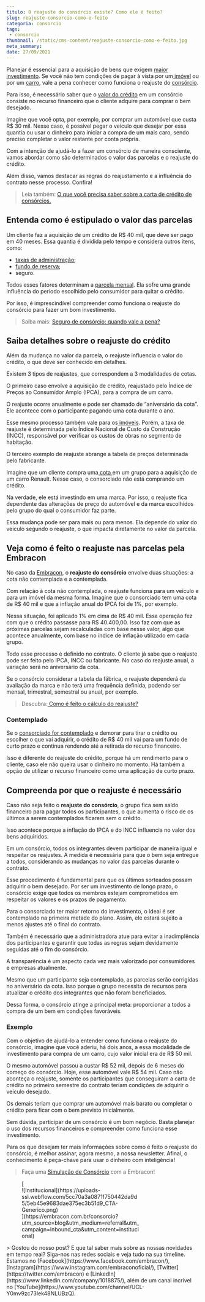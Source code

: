 ```yaml
---
titulo: O reajuste do consórcio existe? Como ele é feito?
slug: reajuste-consorcio-como-e-feito
categoria: consorcio
tags:
 - consorcio
thumbnail: /static/cms-content/reajuste-consorcio-como-e-feito.jpg
meta_summary: 
date: 27/09/2021
---
```

Planejar é essencial para a aquisição de bens que exigem [maior investimento](https://www.embracon.com.br/blog/entenda-como-comecar-a-investir-mesmo-com-pouco-dinheiro). Se você não tem condições de pagar à vista por um[ imóvel](https://www.embracon.com.br/consorcio-de-imoveis) ou por um [carro](https://www.embracon.com.br/consorcio-de-carros), vale a pena conhecer como funciona o reajuste do [consórcio](https://www.embracon.com.br/conhecaoconsorcio/o-que-e-consorcio).

Para isso, é necessário saber que o [valor do crédito](https://www.embracon.com.br/conhecaoconsorcio/o-valor-do-credito-pode-ser-diferente-do-valor-do-bem-que-quero-adquirir) em um consórcio consiste no recurso financeiro que o cliente adquire para comprar o bem desejado.

Imagine que você opta, por exemplo, por comprar um automóvel que custa R$ 30 mil. Nesse caso, é possível pegar o veículo que desejar por essa quantia ou usar o dinheiro para iniciar a compra de um mais caro, sendo preciso completar o valor restante por conta própria.

Com a intenção de ajudá-lo a fazer um consórcio de maneira consciente, vamos abordar como são determinados o valor das parcelas e o reajuste do crédito.

Além disso, vamos destacar as regras do reajustamento e a influência do contrato nesse processo. Confira!

> Leia também: [O que você precisa saber sobre a carta de crédito de consórcios.](https://www.embracon.com.br/blog/o-que-voce-precisa-saber-sobre-a-carta-de-credito-de-consorcios)

Entenda como é estipulado o valor das parcelas
----------------------------------------------

Um cliente faz a aquisição de um crédito de R$ 40 mil, que deve ser pago em 40 meses. Essa quantia é dividida pelo tempo e considera outros itens, como:

- [taxas de administração](https://www.embracon.com.br/conhecaoconsorcio/o-que-e-taxa-de-administracao);
- [fundo de reserva](https://www.embracon.com.br/conhecaoconsorcio/o-que-e-fundo-de-reserva);
- seguro.

Todos esses fatores determinam a [parcela mensal](https://www.embracon.com.br/conhecaoconsorcio/as-parcelas-mensais-podem-ser-reajustadas). Ela sofre uma grande influência do período escolhido pelo consumidor para quitar o crédito.

Por isso, é imprescindível compreender como funciona o reajuste do consórcio para fazer um bom investimento.

> Saiba mais: [Seguro de consórcio: quando vale a pena?](https://www.embracon.com.br/blog/seguro-de-consorcio-quando-vale-a-pena)

Saiba detalhes sobre o reajuste do crédito
------------------------------------------

Além da mudança no valor da parcela, o reajuste influencia o valor do crédito, o que deve ser conhecido em detalhes.

Existem 3 tipos de reajustes, que correspondem a 3 modalidades de cotas.

O primeiro caso envolve a aquisição de crédito, reajustado pelo Índice de Preços ao Consumidor Amplo (IPCA), para a compra de um carro.

O reajuste ocorre anualmente e pode ser chamado de “aniversário da cota”. Ele acontece com o participante pagando uma cota durante o ano.

Esse mesmo processo também vale para os[ imóveis](https://www.embracon.com.br/blog/como-funciona-consorcio-de-imoveis). Porém, a taxa de reajuste é determinada pelo Índice Nacional de Custo da Construção (INCC), responsável por verificar os custos de obras no segmento de habitação.

O terceiro exemplo de reajuste abrange a tabela de preços determinada pelo fabricante.

Imagine que um cliente compra uma[ cota ](https://www.embracon.com.br/conhecaoconsorcio/o-que-e-a-cota-de-consorcio)em um grupo para a aquisição de um carro Renault. Nesse caso, o consorciado não está comprando um crédito.

Na verdade, ele está investindo em uma marca. Por isso, o reajuste fica dependente das alterações de preço do automóvel e da marca escolhidos pelo grupo do qual o consumidor faz parte.

Essa mudança pode ser para mais ou para menos. Ela depende do valor do veículo segundo o reajuste, o que impacta diretamente no valor da parcela.

Veja como é feito o reajuste nas parcelas pela Embracon
-------------------------------------------------------

No caso da [Embracon](https://www.embracon.com.br/), o **reajuste do consórcio** envolve duas situações: a cota não contemplada e a contemplada.

Com relação à cota não contemplada, o reajuste funciona para um veículo e para um imóvel da mesma forma. Imagine que o consorciado tem uma cota de R$ 40 mil e que a inflação anual do IPCA foi de 1%, por exemplo.

Nessa situação, foi aplicado 1% em cima de R$ 40 mil. Essa operação fez com que o crédito passasse para R$ 40.400,00. Isso faz com que as próximas parcelas sejam recalculadas com base nesse valor, algo que acontece anualmente, com base no índice de inflação utilizado em cada grupo.

Todo esse processo é definido no contrato. O cliente já sabe que o reajuste pode ser feito pelo IPCA, INCC ou fabricante. No caso do reajuste anual, a variação será no aniversário da cota.

Se o consórcio considerar a tabela da fábrica, o reajuste dependerá da avaliação da marca e não terá uma frequência definida, podendo ser mensal, trimestral, semestral ou anual, por exemplo.

> Descubra:[ Como é feito o cálculo do reajuste?](https://www.embracon.com.br/conhecaoconsorcio/como-e-feito-o-calculo-do-reajuste)

### Contemplado

Se o [consorciado for contemplado](https://www.embracon.com.br/conhecaoconsorcio/como-faco-para-ser-contemplado) e demorar para tirar o crédito ou escolher o que vai adquirir, o crédito de R$ 40 mil vai para um fundo de curto prazo e continua rendendo até a retirada do recurso financeiro.

Isso é diferente do reajuste do crédito, porque há um rendimento para o cliente, caso ele não queira usar o dinheiro no momento. Há também a opção de utilizar o recurso financeiro como uma aplicação de curto prazo.

Compreenda por que o reajuste é necessário
------------------------------------------

Caso não seja feito o **reajuste do consórcio**, o grupo fica sem saldo financeiro para pagar todos os participantes, o que aumenta o risco de os últimos a serem contemplados ficarem sem o crédito.

Isso acontece porque a inflação do IPCA e do INCC influencia no valor dos bens adquiridos.

Em um consórcio, todos os integrantes devem participar de maneira igual e respeitar os reajustes. A medida é necessária para que o bem seja entregue a todos, considerando as mudanças no valor das parcelas durante o contrato.

Esse procedimento é fundamental para que os últimos sorteados possam adquirir o bem desejado. Por ser um investimento de longo prazo, o consórcio exige que todos os membros estejam comprometidos em respeitar os valores e os prazos de pagamento.

Para o consorciado ter maior retorno do investimento, o ideal é ser contemplado na primeira metade do plano. Assim, ele estará sujeito a menos ajustes até o final do contrato.

Também é necessário que a administradora atue para evitar a inadimplência dos participantes e garantir que todas as regras sejam devidamente seguidas até o fim do consórcio.

A transparência é um aspecto cada vez mais valorizado por consumidores e empresas atualmente.

Mesmo que um participante seja contemplado, as parcelas serão corrigidas no aniversário da cota. Isso porque o grupo necessita de recursos para atualizar o crédito dos integrantes que não foram beneficiados.

Dessa forma, o consórcio atinge a principal meta: proporcionar a todos a compra de um bem em condições favoráveis.

### Exemplo

Com o objetivo de ajudá-lo a entender como funciona o reajuste do consórcio, imagine que você aderiu, há dois anos, a essa modalidade de investimento para compra de um carro, cujo valor inicial era de R$ 50 mil.

O mesmo automóvel passou a custar R$ 52 mil, depois de 6 meses do começo do consórcio. Hoje, esse automóvel vale R$ 54 mil. Caso não aconteça o reajuste, somente os participantes que conseguiram a carta de crédito no primeiro semestre do contrato teriam condições de adquirir o veículo desejado.

Os demais teriam que comprar um automóvel mais barato ou completar o crédito para ficar com o bem previsto inicialmente.

Sem dúvida, participar de um consórcio é um bom negócio. Basta planejar o uso dos recursos financeiros e compreender como funciona esse investimento.

Para os que desejam ter mais informações sobre como é feito o reajuste do consórcio, é melhor assinar, agora mesmo, a nossa newsletter. Afinal, o conhecimento é peça-chave para usar o dinheiro com inteligência!

> Faça uma [Simulação de Consórcio](https://www.embracon.com.br/) com a Embracon!

<figure class="w-richtext-figure-type-image w-richtext-align-center" style="max-width:310px">[<div>![Institucional](https://uploads-ssl.webflow.com/5cc70a3a0871f750442da9d5/5eb45e9683dae375ec3b51d9_CTA-Generico.png)</div>](https://embracon.com.br/consorcio?utm_source=blog&utm_medium=referral&utm_campaign=inbound_cta&utm_content=institucional)</figure>> Gostou do nosso post? E que tal saber mais sobre as nossas novidades em tempo real? Siga-nos nas redes sociais e veja tudo na sua timeline. Estamos no [Facebook](https://www.facebook.com/embracon/), [Instagram](https://www.instagram.com/embraconoficial/), [Twitter](https://twitter.com/embracon) e [LinkedIn](https://www.linkedin.com/company/1018875/), além de um canal incrível no [YouTube](https://www.youtube.com/channel/UCL-Y0mv9zc73Iek48NLUBzQ).

